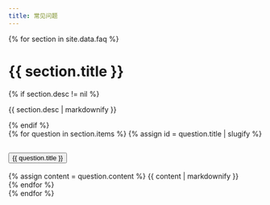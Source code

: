 ```yaml
---
title: 常见问题
---
```


{% for section in site.data.faq %}
  <h1 id="{{ section.title | slugify }}">{{ section.title }}</h1>
  {% if section.desc != nil %}<p>{{ section.desc | markdownify }}</p>{% endif %}
  <div class="accordion mb-4" id="accordionFaq">
    {% for question in section.items %}
      {% assign id = question.title | slugify %}
      <div class="accordion-item">
        <h2 class="accordion-header">
          <button class="accordion-button collapsed" type="button" data-bs-toggle="collapse" data-bs-target="#{{ id }}" aria-expanded="true" aria-controls="{{ id }}">
            {{ question.title }}
          </button>
        </h2>
        <div id="{{ id }}" class="accordion-collapse collapse" data-bs-parent="#accordionFaq">
          <div class="accordion-body">
            {% assign content = question.content %}
            {{ content | markdownify }}
          </div>
        </div>
      </div>
    {% endfor %}
  </div>
{% endfor %}
